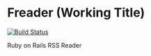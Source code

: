 # Freader (Working Title) 

[![Build Status](https://travis-ci.org/jonathanpike/the_digest.svg?branch=master)](https://travis-ci.org/jonathanpike/the_digest)

Ruby on Rails RSS Reader

